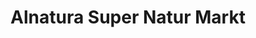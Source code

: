 ---
title: "Alnatura Super Natur Markt"
url: /hochheim-am-main/alnatura-super-natur-markt/
shop: Supermarkt
---